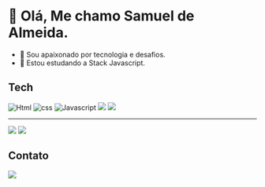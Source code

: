 # :wave: Olá, Me chamo Samuel de Almeida.
  * :telescope: Sou apaixonado por tecnologia e desafios.<br/>
  * :seedling: Estou estudando a Stack Javascript.

## Tech

<span>
 <img src="https://img.shields.io/badge/HTML5-E34F26?style=for-the-badge&logo=html5&logoColor=white" alt="Html" title="html">
 <img src="https://img.shields.io/badge/CSS3-1572B6?style=for-the-badge&logo=css3&logoColor=white" alt="css" title="css">
 <img src="https://img.shields.io/badge/JavaScript-323330?style=for-the-badge&logo=javascript&logoColor=F7DF1E" alt="Javascript" title="Javascript">
 <img src="https://img.shields.io/badge/prettier-1A2C34?style=for-the-badge&logo=prettier&logoColor=F7BA3E">
 <img src="https://img.shields.io/badge/eslint-3A33D1?style=for-the-badge&logo=eslint&logoColor=white">
</span>



----
<img src="https://github-readme-stats.vercel.app/api?username=SamuelAlmeidaS&show_icons=true&theme=radical">
<img src="https://github-readme-stats.vercel.app/api/top-langs/?username=SamuelAlmeidaS&layout=radical">

## Contato
<a href="https://www.linkedin.com/in/samuel-almeida-60071124b/"><img src="https://img.shields.io/badge/LinkedIn-0077B5?style=for-the-badge&logo=linkedin&logoColor=white"></a>


